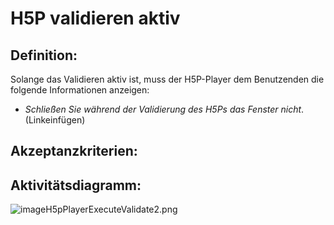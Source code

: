 # H5P validieren aktiv

## Definition:

Solange das Validieren aktiv ist, 
muss der H5P-Player dem Benutzenden die folgende Informationen anzeigen:
- _Schließen Sie während der Validierung des H5Ps das Fenster nicht_. (Linkeinfügen)




## Akzeptanzkriterien:






## Aktivitätsdiagramm:


![imageH5pPlayerExecuteValidate2.png](imageH5pPlayerExecuteValidate2.png)
